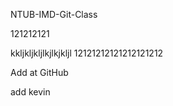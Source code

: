 NTUB-IMD-Git-Class

121212121


kkljkljkljlkjlkjkljl
12121212121212121212

Add at GitHub

add kevin
